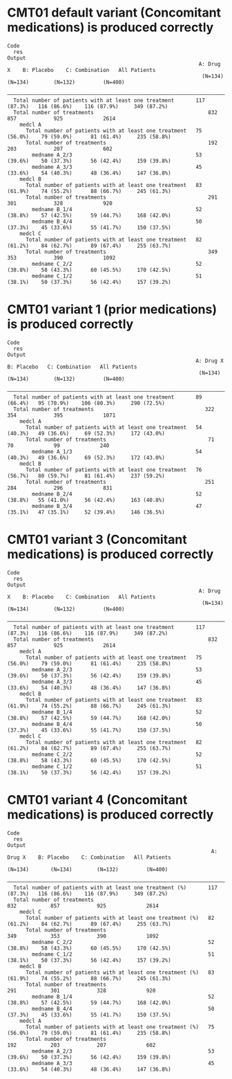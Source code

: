 # CMT01 default variant (Concomitant medications) is produced correctly

    Code
      res
    Output
                                                                  A: Drug X    B: Placebo    C: Combination   All Patients
                                                                   (N=134)       (N=134)        (N=132)         (N=400)   
      ————————————————————————————————————————————————————————————————————————————————————————————————————————————————————
      Total number of patients with at least one treatment       117 (87.3%)   116 (86.6%)    116 (87.9%)     349 (87.2%) 
      Total number of treatments                                     832           857            925             2614    
        medcl A                                                                                                           
          Total number of patients with at least one treatment   75 (56.0%)    79 (59.0%)      81 (61.4%)     235 (58.8%) 
          Total number of treatments                                 192           203            207             602     
            medname A_2/3                                        53 (39.6%)    50 (37.3%)      56 (42.4%)     159 (39.8%) 
            medname A_3/3                                        45 (33.6%)    54 (40.3%)      48 (36.4%)     147 (36.8%) 
        medcl B                                                                                                           
          Total number of patients with at least one treatment   83 (61.9%)    74 (55.2%)      88 (66.7%)     245 (61.3%) 
          Total number of treatments                                 291           301            328             920     
            medname B_1/4                                        52 (38.8%)    57 (42.5%)      59 (44.7%)     168 (42.0%) 
            medname B_4/4                                        50 (37.3%)    45 (33.6%)      55 (41.7%)     150 (37.5%) 
        medcl C                                                                                                           
          Total number of patients with at least one treatment   82 (61.2%)    84 (62.7%)      89 (67.4%)     255 (63.7%) 
          Total number of treatments                                 349           353            390             1092    
            medname C_2/2                                        52 (38.8%)    58 (43.3%)      60 (45.5%)     170 (42.5%) 
            medname C_1/2                                        51 (38.1%)    50 (37.3%)      56 (42.4%)     157 (39.2%) 

# CMT01 variant 1 (prior medications) is produced correctly

    Code
      res
    Output
                                                                 A: Drug X    B: Placebo   C: Combination   All Patients
                                                                  (N=134)      (N=134)        (N=132)         (N=400)   
      ——————————————————————————————————————————————————————————————————————————————————————————————————————————————————
      Total number of patients with at least one treatment       89 (66.4%)   95 (70.9%)    106 (80.3%)     290 (72.5%) 
      Total number of treatments                                    322          354            395             1071    
        medcl A                                                                                                         
          Total number of patients with at least one treatment   54 (40.3%)   49 (36.6%)     69 (52.3%)     172 (43.0%) 
          Total number of treatments                                 71           70             99             240     
            medname A_1/3                                        54 (40.3%)   49 (36.6%)     69 (52.3%)     172 (43.0%) 
        medcl B                                                                                                         
          Total number of patients with at least one treatment   76 (56.7%)   80 (59.7%)     81 (61.4%)     237 (59.2%) 
          Total number of treatments                                251          284            296             831     
            medname B_2/4                                        52 (38.8%)   55 (41.0%)     56 (42.4%)     163 (40.8%) 
            medname B_3/4                                        47 (35.1%)   47 (35.1%)     52 (39.4%)     146 (36.5%) 

# CMT01 variant 3 (Concomitant medications) is produced correctly

    Code
      res
    Output
                                                                  A: Drug X    B: Placebo    C: Combination   All Patients
                                                                   (N=134)       (N=134)        (N=132)         (N=400)   
      ————————————————————————————————————————————————————————————————————————————————————————————————————————————————————
      Total number of patients with at least one treatment       117 (87.3%)   116 (86.6%)    116 (87.9%)     349 (87.2%) 
      Total number of treatments                                     832           857            925             2614    
        medcl A                                                                                                           
          Total number of patients with at least one treatment   75 (56.0%)    79 (59.0%)      81 (61.4%)     235 (58.8%) 
            medname A_2/3                                        53 (39.6%)    50 (37.3%)      56 (42.4%)     159 (39.8%) 
            medname A_3/3                                        45 (33.6%)    54 (40.3%)      48 (36.4%)     147 (36.8%) 
        medcl B                                                                                                           
          Total number of patients with at least one treatment   83 (61.9%)    74 (55.2%)      88 (66.7%)     245 (61.3%) 
            medname B_1/4                                        52 (38.8%)    57 (42.5%)      59 (44.7%)     168 (42.0%) 
            medname B_4/4                                        50 (37.3%)    45 (33.6%)      55 (41.7%)     150 (37.5%) 
        medcl C                                                                                                           
          Total number of patients with at least one treatment   82 (61.2%)    84 (62.7%)      89 (67.4%)     255 (63.7%) 
            medname C_2/2                                        52 (38.8%)    58 (43.3%)      60 (45.5%)     170 (42.5%) 
            medname C_1/2                                        51 (38.1%)    50 (37.3%)      56 (42.4%)     157 (39.2%) 

# CMT01 variant 4 (Concomitant medications) is produced correctly

    Code
      res
    Output
                                                                      A: Drug X    B: Placebo    C: Combination   All Patients
                                                                       (N=134)       (N=134)        (N=132)         (N=400)   
      ————————————————————————————————————————————————————————————————————————————————————————————————————————————————————————
      Total number of patients with at least one treatment (%)       117 (87.3%)   116 (86.6%)    116 (87.9%)     349 (87.2%) 
      Total number of treatments                                         832           857            925             2614    
        medcl C                                                                                                               
          Total number of patients with at least one treatment (%)   82 (61.2%)    84 (62.7%)      89 (67.4%)     255 (63.7%) 
          Total number of treatments                                     349           353            390             1092    
            medname C_2/2                                            52 (38.8%)    58 (43.3%)      60 (45.5%)     170 (42.5%) 
            medname C_1/2                                            51 (38.1%)    50 (37.3%)      56 (42.4%)     157 (39.2%) 
        medcl B                                                                                                               
          Total number of patients with at least one treatment (%)   83 (61.9%)    74 (55.2%)      88 (66.7%)     245 (61.3%) 
          Total number of treatments                                     291           301            328             920     
            medname B_1/4                                            52 (38.8%)    57 (42.5%)      59 (44.7%)     168 (42.0%) 
            medname B_4/4                                            50 (37.3%)    45 (33.6%)      55 (41.7%)     150 (37.5%) 
        medcl A                                                                                                               
          Total number of patients with at least one treatment (%)   75 (56.0%)    79 (59.0%)      81 (61.4%)     235 (58.8%) 
          Total number of treatments                                     192           203            207             602     
            medname A_2/3                                            53 (39.6%)    50 (37.3%)      56 (42.4%)     159 (39.8%) 
            medname A_3/3                                            45 (33.6%)    54 (40.3%)      48 (36.4%)     147 (36.8%) 

